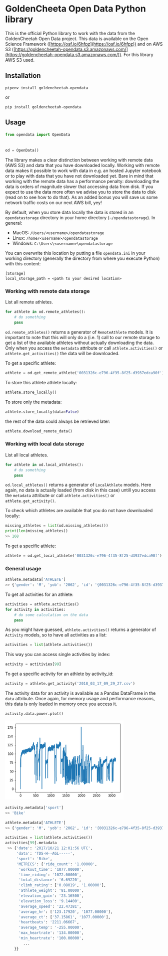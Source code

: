 # GoldenCheeta Open Data Python library

This is the official Python library to work with the data from the GoldenCheetah Open Data project.
This data is available on the Open Science Framework ([https://osf.io/6hfpz](https://osf.io/6hfpz)) and on AWS S3 ([https://goldencheetah-opendata.s3.amazonaws.com/](https://goldencheetah-opendata.s3.amazonaws.com/)).
For this library AWS S3 used.

## Installation
```
pipenv install goldencheetah-opendata
```
or
```
pip install goldencheetah-opendata
```

## Usage

```python
from opendata import OpenData


od = OpenData()
```


The library makes a clear distinction between working with remote data (AWS S3) and data that you have downloaded locally. Working with remote data makes it possible to work with data in e.g. an hosted Jupyter notebook or to play with data that you have not downloaded yet. Bare in mind that working with the remote data has a performance penalty: downloading the data is orders of magnitude slower that accessing data from disk. If you expect to use the data more often we advise you to store the data to disk (read on to see how to do that). As an added bonus you will save us some network traffic costs on our next AWS bill, yey!

By default, when you store data locally the data is stored in an `opendatastorage` directory in your home directory (`~/opendatastorage`).
In general:
- MacOS: `/Users/<username>/opendatastorage`
- Linux: `/home/<username>/opendatastorage`
- Windows: `C:\Users\<username>\opendatastorage`

You can overwrite this location by putting a file `opendata.ini` in your working directory (generally the directory from where you execute Python) with this content:
```
[Storage]
local_storage_path = <path to your desired location>
```


### Working with remote data storage
List all remote athletes.
```python
for athlete in od.remote_athletes():
    # do something
    pass
```
`od.remote_athletes()` returns a generator of `RemoteAthlete` models. It is important to note that this will only do a (i.e. 1) call to our remote storage to get a list of the available athletes without actually downloading the data. Only when you access the `metadata` attribute or call `athlete.activities()` or `athlete.get_activities()` the data will be downloaded.

To get a specific athlete:
```python
athlete = od.get_remote_athlete('0031326c-e796-4f35-8f25-d3937edca90f')
```

To store this athlete athlete locally:
```python
athlete.store_locally()
```

To store only the metadata:
```python
athlete.store_locally(data=False)
```
the rest of the data could always be retrieved later:
```python
athlete.download_remote_data()
```

### Working with local data storage
List all local athletes.
```python
for athlete in od.local_athletes():
    # do something
    pass
```
`od.local_athletes()` returns a generator of `LocalAthlete` models. Here again, no data is actually loaded (from disk in this case) untill you access the `metadata` attribute or call `athlete.activities()` or `athlete.get_activity()`.

To check which athletes are available that you do not have downloaded locally:
```python
missing_athletes = list(od.missing_athletes())
print(len(missing_athletes))
>> 168
```

To get a specific athlete:
```python
athlete = od.get_local_athlete('0031326c-e796-4f35-8f25-d3937edca90f')
```

### General usage
```python
athlete.metadata['ATHLETE']
>> {'gender': 'M', 'yob': '2062', 'id': '{0031326c-e796-4f35-8f25-d3937edca90f}'}
```


To get all activities for an athlete:
```python
activities = athlete.activities()
for activity in activities:
    # do some calculation on the data
    pass
```

As you might have guessed, `athlete.activities()` returns a generator of `Activity` models, so to have all activities as a list:
```python
activities = list(athlete.activities())
```

This way you can access single activities by index:
```python
activity = actitivies[99]
```

To get a specific activity for an athlete by activity_id:
```python
activity = athlete.get_activity('2018_03_17_09_29_27.csv')
```


The activity data for an activity is available as a Pandas DataFrame in the `data` attribute. Once again, for memory usage and performance reasons, this data is only loaded in memory once you access it.
```python
activity.data.power.plot()
```

![png](resources/power_plot.png)



```python
activity.metadata['sport']
>> 'Bike'
```

```python
athlete.metadata['ATHLETE']
>> {'gender': 'M', 'yob': '2062', 'id': '{0031326c-e796-4f35-8f25-d3937edca90f}'}
```




```python
activities = list(athlete.activities())
activities[99].metadata
 >> {'date': '2017/10/21 12:01:56 UTC',
     'data': 'TDS-H--AGL-----',
     'sport': 'Bike',
     'METRICS': {'ride_count': '1.00000',
      'workout_time': '1077.00000',
      'time_riding': '1072.00000',
      'total_distance': '6.69220',
      'climb_rating': ['0.08019', '1.00000'],
      'athlete_weight': '81.00000',
      'elevation_gain': '23.16500',
      'elevation_loss': '9.14400',
      'average_speed': '22.47381',
      'average_hr': ['123.17920', '1077.00000'],
      'average_ct': ['37.15861', '1077.00000'],
      'heartbeats': '2211.06667',
      'average_temp': '-255.00000',
      'max_heartrate': '134.00000',
      'min_heartrate': '100.00000',
        ...
    }}
```
